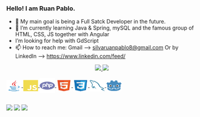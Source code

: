 ### Hello! I am Ruan Pablo.

- 🔭 My main goal is being a Full Satck Developer in the future.
- 🌱 I’m currently learning Java & Spring, mySQL and the famous group of HTML, CSS, JS together with Angular
-  I’m looking for help with GdScript 
- 📫 How to reach me: Gmail --> silvaruanpablo8@gmail.com  Or by LinkedIn --> https://www.linkedin.com/feed/

<div align="center">
  <a href="https://github.com/Ruan-Pablo-Silva">
  <img height="180em" src="https://github-readme-stats.vercel.app/api?username=RuanPablo&show_icons=true&theme=tokyonight&include_all_commits=true&count_private=true"/>
  <img height="180em" src="https://github-readme-stats.vercel.app/api/top-langs/?username=RuanPablo&layout=compact&langs_count=7&theme=tokyonight"/>
</div>
</div>
<div style="display: inline_block"><br>
  <img align="center" alt="Rafa-Java" height="30" width="40" src="https://github.com/devicons/devicon/blob/master/icons/java/java-original.svg">
  <img align="center" alt="Rafa-Jscript" height="30" width="40" src="https://github.com/devicons/devicon/blob/master/icons/javascript/javascript-plain.svg">
  <img align="center" alt="Ruan-php" height="40" width="40" src="https://github.com/devicons/devicon/blob/master/icons/php/php-plain.svg">
  <img align="center" alt="Ruan-HTML" height="30" width="40" src="https://raw.githubusercontent.com/devicons/devicon/master/icons/html5/html5-original.svg">
  <img align="center" alt="Ruan-CSS" height="30" width="40" src="https://raw.githubusercontent.com/devicons/devicon/master/icons/css3/css3-original.svg">
  <img align="center" alt="Ruan-mySQL" height="30" width="40" src="https://github.com/devicons/devicon/blob/master/icons/mysql/mysql-plain.svg">
  <img align="center" alt="Ruan-Godot" height="30" width="40" src="https://github.com/devicons/devicon/blob/master/icons/godot/godot-original.svg">
</div>

##

<div> 
  <a href="https://www.linkedin.com/in/ruan-pablo-a80b28217/" target="_blank"><img src="https://img.shields.io/badge/LinkedIn-0077B5?style=for-the-badge&logo=linkedin&logoColor=white" target="_blank"></a>
  <a href = "mailto:silvaruanpablo8@gmail.com@gmail.com"><img src="https://img.shields.io/badge/-Gmail-%23333?style=for-the-badge&logo=gmail&logoColor=white" target="_blank"></a>
  <a href="https://wa.me/5544998127542" target="_blank"><img src="https://img.shields.io/badge/WhatsApp-25D366?style=for-the-badge&logo=whatsapp&logoColor=white" target="_blank"></a> 
</div>



    
